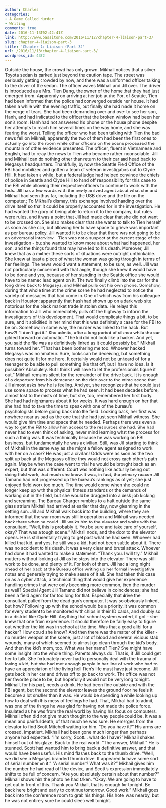 ```yaml
---
author: Charles
categories:
- A Game Called Murder
- Writing
comments: true
date: 2016-11-13T02:42:41Z
link: http://www.bassitone.com/2016/11/12/chapter-4-liaison-part-3/
slug: chapter-4-liaison-part-3
title: 'Chapter 4: Liaison (Part 3)'
url: /2016/11/13/chapter-4-liaison-part-3/
wordpress_id: 4372
---
```


Outside the house, the crowd has only grown. Mikhail notices that a silver Toyota sedan is parked just beyond the caution tape. The street was seriously getting crowded by now, and there was a uniformed officer talking to the driver of the sedan. The officer waves Mikhail and Jill over. The driver is introduced as a Mrs. Tien Dang, the owner of the home that they had just emerged from. Apparently on arriving at her job at the Port of Seattle, Tien had been informed that the police had converged outside her house. It had taken a while with the evening traffic, but finally she had made it home on the verge of tears. She had been demanding over and over to see her son, Hanh, and had indicated to the officer that the broken window had been her son’s room. Hanh had not answered his phone or the house phone despite her attempts to reach him several times on the way home, and she was fearing the worst. Telling the officer who had been talking with Tien the bad news fell on Mikhail; apparently the two of them had been the first ones to actually go into the room while other officers on the scene processed the mountain of other evidence presented. The officer, fluent in Vietnamese and English, had to relay the news to Tien who became rather inconsolable.
Jill and Mikhail can do nothing other than return to their car and head back to Megasys headquarters. Thankfully, by now the Seattle Field Office of the FBI had mobilized and gotten a team of veteran investigators out to Clyde Hill. It had taken a while, but a federal judge had helped convince the chiefs of police in Seattle and Clyde Hill to hand off responsibility for this case to the FBI while allowing their respective officers to continue to work with the feds. Jill has a few words with the newly arrived agent about what she and Mikhail had seen thus far, including the USB drive and the file on the computer.; To Mikhail’s dismay, this exchange involved handing over the drive itself so that it could be properly accounted for in the investigation. He had wanted the glory of being able to return it to the company, but rules were rules, and it was a point that Jill had made clear that she did not want to be crossed on. She also makes clear that she wants to talk to Tien herself as soon as she can, but allowing her to have space to grieve was important as per bureau policy. Jill wanted it to be clear that there was not going to be an adversarial interview - Tien was not a suspect at the current stage of the investigation - but she wanted to know more about what had happened, her son, and the things found that may have led to his death. Moreover, Jill knew that as a mother these sorts of situations were outright unthinkable. She knew at least a piece of what the woman was going through in terms of her feelings.
The news would want a statement, to be sure, as well. Jill was not particularly concerned with that angle, though she knew it would have to be done and yes, because of her standing in the Seattle office she would have to be named lead agent on it. The two finally climb into the car for the long drive back to Megasys, and Mikhail pulls out his own phone. Somehow, during that whole time at the crime scene he had neglected to notice the variety of messages that had come in. One of which was from his colleague back in Houston; apparently that hash had shown up on a dark web site notorious for the black market trade in stolen data. He relays this information to Jill, who immediately pulls off the highway to inform the investigators of this development. That would complicate things a bit, to be sure, and it solidified in her mind that this was definitely a case for the FBI to be on. Somehow, in some way, the murder was linked to the hack. But how?!
“I don’t get it.” She admits, after a long period of silence while the car gilded forward on automatic. “The kid did not look like a hacker. And yet, you said the file was as definitively linked as it could possibly be.”
Mikhail turns toward her. “That has been bothering me too. Whoever hacked Megasys was no amateur. Sure, looks can be deceiving, but something does not quite fit for me here. It certainly would not be unheard of for a teenager to be able to pull something like that off, but I have no idea. Is it possible? Absolutely. But I think I will have to let the professionals figure it out.”
Mikhail remains silent for the remainder of the drive back. It is enough of a departure from his demeanor on the ride over to the crime scene that Jill almost asks how he is feeling. And yet, she recognizes that he could just use some space to process what he had seen. It had been decades before, almost lost to the mists of time, but she, too, remembered her first body. She had had nightmares about it for weeks. It was hard enough on her that she had had to take the time to speak with one of the bureau’s psychologists before going back into the field. Looking back, her first was nowhere near as bad as the one that she had just seen Mikhail witness. She would give him time and space that he needed. Perhaps there was even a way to get the FBI to allow him access to the resources she had. She had never had to even think of asking, never mind learning what the process for such a thing was. It was technically because he was working on FBI business, but fundamentally he was a civilian. Still, was Jill starting to think of Mikhail in the same way as she might a fellow agent assigned to work with her on a case? He was just a civilian! Odds were as soon as the two split up back at the Megasys office they would not cross each other’s path again. Maybe when the case went to trial he would be brought back as an expert, but that was different. Court was nothing like actually being out doing field work, that much she knew. It was, in fact, the primary reason Jill Tamano had not progressed up the bureau’s rankings as of yet; she just enjoyed field work too much. The time would come when she could no longer keep up with the physical fitness standards or the demands of working out in the field, but she would be dragged into a desk job kicking and screaming.
The Bureau Charger rumbles to a halt outside the same glass atrium Mikhail had arrived at earlier that day, now gleaming in the setting sun. Jill and Mikhail walk back into the building, where they are informed that the war room was still in operation and Mikhail was needed back there when he could. Jill walks him to the elevator and waits with the consultant.
“Well, this is probably it. You be sure and take care of yourself, okay? That was a tough scene.” Mikhail nods, and the door to the elevator opens. He is still mentally trying to get past what he had seen. Whoever had killed that kid, and yes, he still was a kid, had not been subtle about it. There was no accident to his death. It was a very clear and brutal attack. Whoever had done it had wanted to make a statement.
“Thank you. I will try.” Mikhail mutters without looking at Jill as he steps into the elevator. There was still work to be done, and plenty of it. For both of them. Jill had a long night ahead of her back at the Bureau office writing up her formal investigative notes and generally trying to make sense of it all. She had taken this case on as a cyber attack, a technical thing that would give her experience handling crimes that were only becoming more common, then the murder as well? Special Agent Jill Tamano did not believe in coincidences; she had been a field agent for far too long for that. Especially that drive the consultant pulled from the dead guy’s computer. It was so obviously linked, but how? Following up with the school would be a priority. It was common for every student to be monitored with chips in their ID cards, and doubly so in a district like Clyde Hill. Anything that school system wanted, it got - she knew that one from experience. It should therefore be fairly easy to figure out whether the kid was in school at the time. Was that a good alibi for a hacker? How could she know? And then there was the matter of the killer - no murder weapon at the scene, just a lot of blood and several vicious stab wounds, many of which seemed to almost go clean through the kid’s body. And then the kid’s mom, too. What was her name? Tien? She might have some insight into the whole thing. Parents always do. That is, if Jill could get her to talk. She fortunately never had to personally deal with the trauma of losing a kid, but she had met enough people in her line of work who had to have an appreciation of the living hell Tien’s life must have just become. Jill gets back in her car and drives off to go back to work. The office was not her favorite place to be, but hopefully it would not be very long tonight.
Mikhail, for his part, needs a drink. He had been fine outside and with the FBI agent, but the second the elevator leaves the ground floor he feels it become a lot smaller than it was. He would be spending a while looking up how to deal with this mess of feelings he had. That, Mikhail had to admit, was one of the things he was glad for having not made the police force. Insulated as he was from the real world by having his focus on computers, Mikhail often did not give much thought to the way people could be. It was a mean and painful death, of that much he was sure. He emerges from the elevator to find Scott Mitchell waiting for him.
“Do you have it?” His arms are crossed, impatient. Mikhail had been gone much longer than perhaps anyone had expected.
“I’m sorry, Scott… what do I have?” Mikhail shakes himself out of his glaze. Back to the real world.
“The answer, Mikhail.”
He is stunned. Scott had wanted him to bring back a definitive answer, and that would have been useful. His mind flashes back to the thumb drive. “Well, we did see a Megasys branded thumb drive. It appeared to have some sort of serial number on it.”
“A serial number? What was it?” Mikhail gives him the number he had read off the device, and Scott’s expression immediately shifts to be full of concern.
“Are you absolutely certain about that number?” Mikhail shows him the photo he had taken. “Okay. We are going to have to get out in front of this. Thank you Mikhail, that is enough for tonight. Be back here bright and early to continue tomorrow. Good work.”
Mikhail goes back into the conference room to grab his things. His hotel was nearby, but he was not entirely sure he could sleep well tonight.
